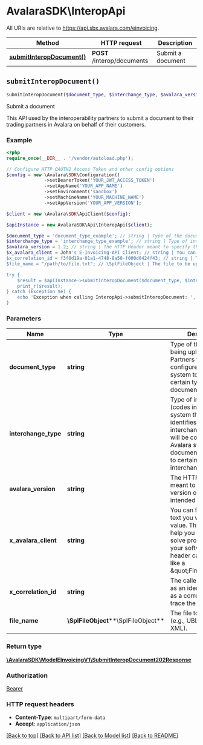 # AvalaraSDK\InteropApi

All URIs are relative to https://api.sbx.avalara.com/einvoicing.

Method | HTTP request | Description
------------- | ------------- | -------------
[**submitInteropDocument()**](InteropApi.md#submitInteropDocument) | **POST** /interop/documents | Submit a document


## `submitInteropDocument()`

```php
submitInteropDocument($document_type, $interchange_type, $avalara_version, $x_avalara_client, $x_correlation_id, $file_name): \AvalaraSDK\ModelEInvoicingV1\SubmitInteropDocument202Response
```

Submit a document

This API used by the interoperability partners to submit a document to  their trading partners in Avalara on behalf of their customers.

### Example

```php
<?php
require_once(__DIR__ . '/vendor/autoload.php');

// Configure HTTP OAUTH2 Access Token and other config options
$config = new \Avalara\SDK\Configuration()
              ->setBearerToken('YOUR_JWT_ACCESS_TOKEN')
              ->setAppName('YOUR_APP_NAME')
              ->setEnvironment('sandbox')
              ->setMachineName('YOUR_MACHINE_NAME')
              ->setAppVersion('YOUR_APP_VERSION');

$client = new \Avalara\SDK\ApiClient($config);

$apiInstance = new AvalaraSDK\Api\InteropApi($client);

$document_type = 'document_type_example'; // string | Type of the document being uploaded. Partners will be configured in Avalara system to send only certain types of documents.
$interchange_type = 'interchange_type_example'; // string | Type of interchange (codes in Avalara system that uniquely identifies a type of interchange). Partners will be configured in Avalara system to send documents belonging to certain types of interchanges.
$avalara_version = 1.2; // string | The HTTP Header meant to specify the version of the API intended to be used
$x_avalara_client = John's E-Invoicing-API Client; // string | You can freely use any text you wish for this value. This feature can help you diagnose and solve problems with your software. The header can be treated like a \"Fingerprint\"
$x_correlation_id = f3f0d19a-01a1-4748-8a58-f000d0424f43; // string | The caller can use this as an identifier to use as a correlation id to trace the call.
$file_name = "/path/to/file.txt"; // \SplFileObject | The file to be uploaded (e.g., UBL XML, CII XML).

try {
    $result = $apiInstance->submitInteropDocument($document_type, $interchange_type, $avalara_version, $x_avalara_client, $x_correlation_id, $file_name);
    print_r($result);
} catch (Exception $e) {
    echo 'Exception when calling InteropApi->submitInteropDocument: ', $e->getMessage(), PHP_EOL;
}
```

### Parameters

Name | Type | Description  | Notes
------------- | ------------- | ------------- | -------------
 **document_type** | **string**| Type of the document being uploaded. Partners will be configured in Avalara system to send only certain types of documents. |
 **interchange_type** | **string**| Type of interchange (codes in Avalara system that uniquely identifies a type of interchange). Partners will be configured in Avalara system to send documents belonging to certain types of interchanges. |
 **avalara_version** | **string**| The HTTP Header meant to specify the version of the API intended to be used |
 **x_avalara_client** | **string**| You can freely use any text you wish for this value. This feature can help you diagnose and solve problems with your software. The header can be treated like a \&quot;Fingerprint\&quot; | [optional]
 **x_correlation_id** | **string**| The caller can use this as an identifier to use as a correlation id to trace the call. | [optional]
 **file_name** | **\SplFileObject****\SplFileObject**| The file to be uploaded (e.g., UBL XML, CII XML). | [optional]

### Return type

[**\AvalaraSDK\ModelEInvoicingV1\SubmitInteropDocument202Response**](../Model/SubmitInteropDocument202Response.md)

### Authorization

[Bearer](../../../README.md#Bearer)

### HTTP request headers

- **Content-Type**: `multipart/form-data`
- **Accept**: `application/json`

[[Back to top]](#) [[Back to API list]](../../../README.md#endpoints)
[[Back to Model list]](../../../README.md#models)
[[Back to README]](../../../README.md)
